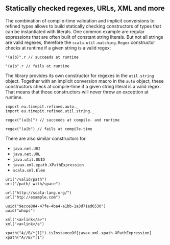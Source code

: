 ## Statically checked regexes, URLs, XML and more

The combination of compile-time validation and implicit conversions to
refined types allows to build statically checking constructors of types
that can be instantiated with literals. One common example are regular
expressions that are often built of constant string literals. But not
all strings are valid regexes, therefore the `scala.util.matching.Regex`
constructor checks at runtime if a given string is a valid regex:

```tut:nofail
"(a|b)".r // succeeds at runtime

"(a|b".r // fails at runtime
```

The library provides its own constructor for regexes in the `util.string`
object. Together with an implicit conversion macro in the `auto` object,
these constructors check at compile-time if a given string literal is a
valid regex. That means that those constructors will never throw an
exception at runtime.

```tut:silent
import eu.timepit.refined.auto._
import eu.timepit.refined.util.string._
```
```tut:nofail
regex("(a|b)") // succeeds at compile- and runtime

regex("(a|b") // fails at compile-time
```

There are also similar constructors for
* `java.net.URI`
* `java.net.URL`
* `java.util.UUID`
* `javax.xml.xpath.XPathExpression`
* `scala.xml.Elem`

```tut:nofail
uri("/valid/path")
uri("/path/ with/space")

url("http://scala-lang.org/")
url("htp://example.com")

uuid("9ecce884-47fe-4ba4-a1bb-1a3d71ed6530")
uuid("whops")

xml("<a>link</a>")
xml("<a>link</a")

xpath("A//B/*[1]").isInstanceOf[javax.xml.xpath.XPathExpression]
xpath("A//B/*[1")
```
